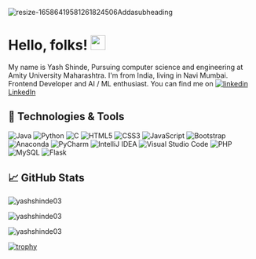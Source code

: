![resize-16586419581261824506Addasubheading](https://user-images.githubusercontent.com/83110202/193270295-2db4767c-79a0-414d-813c-4d448208df69.png)



# Hello, folks! <img src="https://raw.githubusercontent.com/MartinHeinz/MartinHeinz/master/wave.gif" width="30px" height="30px" />
My name is Yash Shinde, Pursuing computer science and engineering at Amity University Maharashtra. I'm from India, living in Navi Mumbai. Frontend Developer and AI / ML enthusiast. You can find me on  <a href="https://www.linkedin.com/in/yash-shinde-134560202/" target="_blank"><img src="https://i.stack.imgur.com/gVE0j.png" alt="linkedin"> LinkedIn </a>

## 🔧 Technologies & Tools
![Java](https://img.shields.io/badge/java-%23ED8B00.svg?style=for-the-badge&logo=java&logoColor=white)
![Python](https://img.shields.io/badge/python-3670A0?style=for-the-badge&logo=python&logoColor=ffdd54)
![C](https://img.shields.io/badge/c-%2300599C.svg?style=for-the-badge&logo=c&logoColor=white)
![HTML5](https://img.shields.io/badge/html5-%23E34F26.svg?style=for-the-badge&logo=html5&logoColor=white)
![CSS3](https://img.shields.io/badge/css3-%231572B6.svg?style=for-the-badge&logo=css3&logoColor=white)
![JavaScript](https://img.shields.io/badge/javascript-%23323330.svg?style=for-the-badge&logo=javascript&logoColor=%23F7DF1E)
![Bootstrap](https://img.shields.io/badge/bootstrap-%23563D7C.svg?style=for-the-badge&logo=bootstrap&logoColor=white)
![Anaconda](https://img.shields.io/badge/Anaconda-%2344A833.svg?style=for-the-badge&logo=anaconda&logoColor=white)
![PyCharm](https://img.shields.io/badge/pycharm-143?style=for-the-badge&logo=pycharm&logoColor=black&color=black&labelColor=green)
![IntelliJ IDEA](https://img.shields.io/badge/IntelliJIDEA-000000.svg?style=for-the-badge&logo=intellij-idea&logoColor=white)
![Visual Studio Code](https://img.shields.io/badge/Visual%20Studio%20Code-0078d7.svg?style=for-the-badge&logo=visual-studio-code&logoColor=white)
![PHP](https://img.shields.io/badge/php-%23777BB4.svg?style=for-the-badge&logo=php&logoColor=white)
![MySQL](https://img.shields.io/badge/mysql-%2300f.svg?style=for-the-badge&logo=mysql&logoColor=white)
![Flask](https://img.shields.io/badge/flask-%23000.svg?style=for-the-badge&logo=flask&logoColor=white)

## &#x1f4c8; GitHub Stats
<p><img align="center" src="https://github-readme-stats.vercel.app/api/top-langs?username=yashshinde03&show_icons=true&locale=en&layout=compact" alt="yashshinde03" /></p>

<p><img align="center" src="https://github-readme-stats.vercel.app/api?username=yashshinde03&show_icons=true&locale=en" alt="yashshinde03" /></p>

<p><img align="center" src="https://github-readme-streak-stats.herokuapp.com/?user=yashshinde03&" alt="yashshinde03" /></p>

[![trophy](https://github-profile-trophy.vercel.app/?username=yashshinde03&theme=onedark&row=2&column=3)](https://github.com/ryo-ma/github-profile-trophy)
